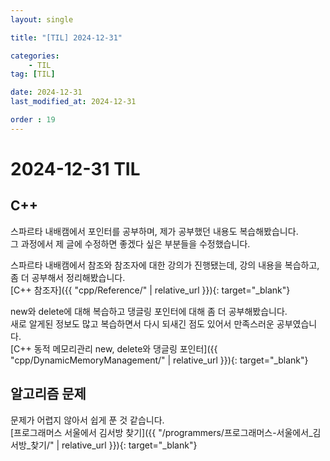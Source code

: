 ```yaml
---
layout: single

title: "[TIL] 2024-12-31"

categories:
    - TIL
tag: [TIL]

date: 2024-12-31
last_modified_at: 2024-12-31

order : 19
---
```


# 2024-12-31 TIL

## C++

스파르타 내배캠에서 포인터를 공부하며, 제가 공부했던 내용도 복습해봤습니다.  
그 과정에서 제 글에 수정하면 좋겠다 싶은 부분들을 수정했습니다.

스파르타 내배캠에서 참조와 참조자에 대한 강의가 진행됐는데, 강의 내용을 복습하고, 좀 더 공부해서 정리해봤습니다.  
[C++ 참조자]({{ "cpp/Reference/" | relative_url }}){: target="_blank"}

new와 delete에 대해 복습하고 댕글링 포인터에 대해 좀 더 공부해봤습니다.  
새로 알게된 정보도 많고 복습하면서 다시 되새긴 점도 있어서 만족스러운 공부였습니다.  
[C++ 동적 메모리관리 new, delete와 댕글링 포인터]({{ "cpp/DynamicMemoryManagement/" | relative_url }}){: target="_blank"}

## 알고리즘 문제

문제가 어렵지 않아서 쉽게 푼 것 같습니다.  
[프로그래머스 서울에서 김서방 찾기]({{ "/programmers/프로그래머스-서울에서_김서방_찾기/" | relative_url }}){: target="_blank"}